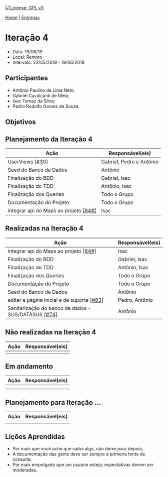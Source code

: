 [![License: GPL v3](https://img.shields.io/badge/License-GPLv3-blue.svg)](https://www.gnu.org/licenses/gpl-3.0)



[Home](https://github.com/aplneto/medmapper) | 
[Entregas](/docs/iterations.md)

# Iteração 4
* Data: 19/06/19
* Local: Remoto
* Intervalo: 22/05/2019 - 19/06/2019
## Participantes
  * Antônio Paulino de Lima Neto;
  * Gabriel Cavalcanti de Melo;
  * Isac Tomaz da Silva;
  * Pedro Rodolfo Gomes de Souza.
## Objetivos

## Planejamento da Iteração 4
| Ação | Responsável(eis) |
|----------|----------|
| UserViews [[#30]](https://github.com/aplneto/medmapper/issues/30)| Gabriel, Pedro e Antônio |
| Seed do Banco de Dados | Antônio |
| Finalização do BDD | Gabriel, Isac|
| Finalização do TDD | Antônio, Isac |
| Finalização dos Queries| Todo o Grupo |
| Documentação do Projeto | Todo o Grupo |
| integrar api do Maps ao projeto [[84#]](https://github.com/aplneto/medmapper/issues/84)| Isac |


## Realizadas na Iteração 4
| Ação | Responsável(eis) |
|----------|----------|
| integrar api do Maps ao projeto [[84#]](https://github.com/aplneto/medmapper/issues/84)| Isac |
| Finalização do BDD | Gabriel, Isac|
| Finalização do TDD | Antônio, Isac |
| Finalização dos Queries| Todo o Grupo |
| Documentação do Projeto | Todo o Grupo |
| Seed do Banco de Dados | Antônio |
| editar a página inicial e de suporte [[#83]](https://github.com/aplneto/medmapper/issues/83) | Pedro, Antônio|
| Sanitarização do banco de dados - SUS/DATASUS [[#74]](https://github.com/aplneto/medmapper/issues/74) | Antônio |

## Não realizadas na Iteração 4
| Ação | Responsável(eis) |
|------|------------------|
| | |


## Em andamento 
| Ação | Responsável(eis) |
|----------|----------|
| | |
| | |

## Planejamento para Iteração ...
| Ação | Responsável(eis) |
|----------|----------|
| | |


## Lições Aprendidas
* Por mais que você ache que saiba algo, não deixe para depois;
* A documentação das gems deve ser sempre a primeira fonte de consulta;
* Por mais empolgado que um usuário esteja, expectativas devem ser moderadas.
